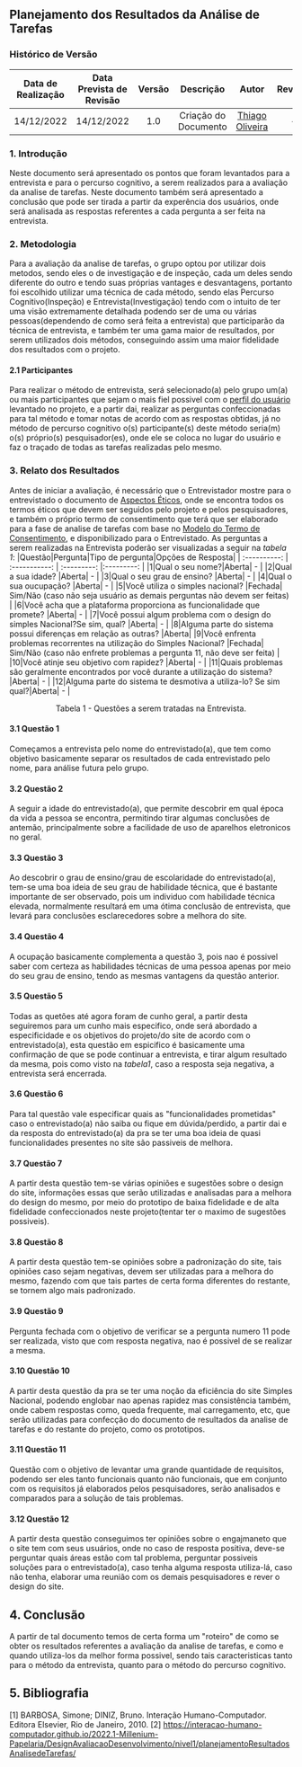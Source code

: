 ## Planejamento dos Resultados da Análise de Tarefas

### Histórico de Versão

|Data de Realização|Data Prevista de Revisão|Versão|Descrição|Autor|Revisor|
| :----------: | :------: | :-----------: | :---------: |:---------: | :---------: |
|14/12/2022|14/12/2022|1.0|Criação do Documento|[Thiago Oliveira](https://github.com/Thiab394)|-|

### **1. Introdução**
Neste documento será apresentado os pontos que foram levantados para a entrevista e para o percurso cognitivo, 
a serem realizados para a avaliação da analise de tarefas.
Neste documento também será apresentado a conclusão que pode ser tirada a partir da experência dos usuários, onde será analisada as respostas referentes a
cada pergunta a ser feita na entrevista.
### **2. Metodologia**
Para a avaliação da analise de tarefas, o grupo optou por utilizar dois metodos, sendo eles o de investigação e de inspeção, cada um deles sendo diferente do outro
e tendo suas próprias vantages e desvantagens, portanto foi escolhido utilizar uma técnica de cada método, sendo elas Percurso Cognitivo(Inspeção) e Entrevista(Investigação)
tendo com o intuito de ter uma visão extremamente detalhada podendo ser de uma ou várias pessoas(dependendo de como será feita a entrevista) que participarão da técnica
de entrevista, e também ter uma gama maior de resultados, por serem utilizados dois métodos, conseguindo assim uma maior fidelidade dos resultados com o projeto.
#### **2.1 Participantes**
Para realizar o método de entrevista, será selecionado(a) pelo grupo um(a) ou mais participantes que sejam o mais fiel possivel com o 
[perfil do usuário](https://interacao-humano-computador.github.io/2022.2-SimplesNacional/Tarefas/perfilUsuario/) levantado no
projeto, e a partir dai, realizar as perguntas confeccionadas para tal método e tomar notas de acordo com as respostas obtidas, já no método de percurso cognitivo
o(s) participante(s) deste método seria(m) o(s) próprio(s) pesquisador(es), onde ele se coloca no lugar do usuário e faz o traçado de todas as tarefas realizadas pelo mesmo.
### **3. Relato dos Resultados**
Antes de iniciar a avaliação, é necessário que o Entrevistador mostre para o entrevistado o documento de 
[Aspectos Éticos](https://interacao-humano-computador.github.io/2022.2-SimplesNacional/Tarefas/AspectosEticos/), onde se encontra todos os termos éticos
que devem ser seguidos pelo projeto e pelos pesquisadores, e também o próprio termo de consentimento que terá que ser elaborado para a fase de analise de tarefas
com base no [Modelo do Termo de Consentimento](https://interacao-humano-computador.github.io/2022.2-SimplesNacional/Tarefas/ModeloTermoConsentimento/), e disponibilizado
para o Entrevistado.
As perguntas a serem realizadas na Entrevista poderão ser visualizadas a seguir na *tabela 1*:
|Questão|Pergunta|Tipo de pergunta|Opções de Resposta|
| :----------: | :-----------: | :---------: |:---------: |
|1|Qual o seu nome?|Aberta| - |
|2|Qual a sua idade? |Aberta| - |
|3|Qual o seu grau de ensino? |Aberta| - |
|4|Qual o sua oucupação? |Aberta| - |
|5|Você utiliza o simples nacional? |Fechada| Sim/Não (caso não seja usuário as demais perguntas não devem ser feitas) |
|6|Você acha que a plataforma proporciona as funcionalidade que promete? |Aberta| - |
|7|Você possui algum problema com o design do simples Nacional?Se sim, qual? |Aberta| - |
|8|Alguma parte do sistema possui diferenças em relação as outras? |Aberta|
|9|Você enfrenta problemas recorrentes na utilização do Simples Nacional? |Fechada| Sim/Não (caso não enfrete problemas a pergunta 11,  não deve ser feita) |
|10|Você atinje seu objetivo com rapidez? |Aberta| - |
|11|Quais problemas são geralmente encontrados por você durante a utilização do sistema? |Aberta| - |
|12|Alguma parte do sistema te desmotiva a utiliza-lo? Se sim qual?|Aberta| - |
<center>
Tabela 1 - Questões a serem tratadas na Entrevista. 
</center>

#### 3.1 Questão 1
Começamos a entrevista pelo nome do entrevistado(a), que tem como objetivo basicamente separar os resultados de cada entrevistado pelo nome,
para análise futura pelo grupo.
#### 3.2 Questão 2
A seguir a idade do entrevistado(a), que permite descobrir em qual época da vida a pessoa se encontra, permitindo tirar algumas conclusões de antemão, principalmente
sobre a facilidade de uso de aparelhos eletronicos no geral.
#### 3.3 Questão 3
Ao descobrir o grau de ensino/grau de escolaridade do entrevistado(a), tem-se uma boa ideia de seu grau de habilidade técnica, que é bastante importante de ser observado,
pois um individuo com habilidade técnica elevada, normalmente resultará em uma ótima conclusão de entrevista, que levará para conclusões esclarecedores sobre a melhora do site.
#### 3.4 Questão 4
A ocupação basicamente complementa a questão 3, pois nao é possivel saber com certeza as habilidades técnicas de uma pessoa apenas por meio do seu grau de ensino, tendo
as mesmas vantagens da questão anterior.
#### 3.5 Questão 5
Todas as quetões até agora foram de cunho geral, a partir desta seguiremos para um cunho mais especifico, onde será abordado a especificidade e os objetivos do projeto/do site
de acordo com o entrevistado(a), esta questão em espicifico é basicamente uma confirmação de que se pode continuar a entrevista, e tirar algum resultado da mesma, pois
como visto na *tabela1*, caso a resposta seja negativa, a entrevista será encerrada.
#### 3.6 Questão 6
Para tal questão vale especificar quais as "funcionalidades prometidas" caso o entrevistado(a) não saiba ou fique em dúvida/perdido, a partir dai e da resposta do entrevistado(a)
da pra se ter uma boa ideia de quasi funcionalidades presentes no site são passiveis de melhora.
#### 3.7 Questão 7
A partir desta questão tem-se várias opiniões e sugestões sobre o design do site, informações essas que serão utilizadas e analisadas para a melhora do design do mesmo,
por meio do prototipo de baixa fidelidade e de alta fidelidade confeccionados neste projeto(tentar ter o maximo de sugestões possiveis).
#### 3.8 Questão 8
A partir desta questão tem-se opiniões sobre a padronização do site, tais opiniões caso sejam negativas, devem ser utilizadas para a melhora do mesmo, fazendo com que
tais partes de certa forma diferentes do restante, se tornem algo mais padronizado.
#### 3.9 Questão 9
Pergunta fechada com o objetivo de verificar se a pergunta numero 11 pode ser realizada, visto que com resposta negativa, nao é possivel de se realizar a mesma.
#### 3.10 Questão 10
A partir desta questão da pra se ter uma noção da eficiência do site Simples Nacional, podendo englobar nao apenas rapidez mas consistência também, onde cabem respostas
como, queda frequente, mal carregamento, etc, que serão utilizadas para confecção do documento de resultados da analise de tarefas e do restante do projeto, como os prototipos.
#### 3.11 Questão 11
Questão com o objetivo de levantar uma grande quantidade de requisitos, podendo ser eles tanto funcionais quanto não funcionais, que em conjunto com os requisitos já
elaborados pelos pesquisadores, serão analisados e comparados para a solução de tais problemas.
#### 3.12 Questão 12
A partir desta questão conseguimos ter opiniões sobre o engajmaneto que o site tem com seus usuários, onde no caso de resposta positiva, deve-se perguntar quais áreas
estão com tal problema, perguntar possiveis soluções para o entrevistado(a), caso tenha alguma resposta utiliza-lá, caso não tenha, elaborar uma reunião com os demais
pesquisadores e rever o design do site.
## 4. Conclusão
A partir de tal documento temos de certa forma um "roteiro" de como se obter os resultados referentes a avaliação da analise de tarefas, e como e quando utiliza-los
da melhor forma possivel, sendo tais caracteristicas tanto para o método da entrevista, quanto para o método do percurso cognitivo.
## 5. Bibliografia
[1] BARBOSA, Simone; DINIZ, Bruno. Interação Humano-Computador. Editora Elsevier, Rio de Janeiro, 2010.
[2] https://interacao-humano-computador.github.io/2022.1-Millenium-Papelaria/DesignAvaliacaoDesenvolvimento/nivel1/planejamentoResultadosAnalisedeTarefas/
